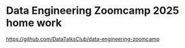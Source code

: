 # Data Engineering Zoomcamp 2025 home work

https://github.com/DataTalksClub/data-engineering-zoomcamp